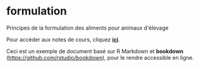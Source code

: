 # formulation

Principes de la formulation des aliments pour animaux d'élevage

Pour accéder aux notes de cours, cliquez [**ici**](https://rgoals.github.io/formulation/).

Ceci est un exemple de document basé sur R Markdown et **bookdown** (https://github.com/rstudio/bookdown), pour le rendre accessible en ligne.